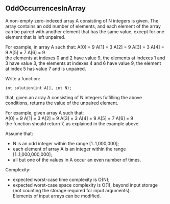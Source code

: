 ## OddOccurrencesInArray ##
A non-empty zero-indexed array A consisting of N integers is given. The array contains an odd number of elements, and each element of the array can be paired with another element that has the same value, except for one element that is left unpaired.

For example, in array A such that:
  A[0] = 9  A[1] = 3  A[2] = 9
  A[3] = 3  A[4] = 9  A[5] = 7
  A[6] = 9  
the elements at indexes 0 and 2 have value 9,
the elements at indexes 1 and 3 have value 3,
the elements at indexes 4 and 6 have value 9,
the element at index 5 has value 7 and is unpaired.  

Write a function:  
```
int solution(int A[], int N);  
```
that, given an array A consisting of N integers fulfilling the above conditions, returns the value of the unpaired element.

For example, given array A such that:  
  A[0] = 9  A[1] = 3  A[2] = 9
  A[3] = 3  A[4] = 9  A[5] = 7
  A[6] = 9  
the function should return 7, as explained in the example above.  

Assume that:  
* N is an odd integer within the range [1..1,000,000];
* each element of array A is an integer within the range [1..1,000,000,000];
* all but one of the values in A occur an even number of times.  

Complexity:  
* expected worst-case time complexity is O(N);  
* expected worst-case space complexity is O(1), beyond input storage (not counting the storage required for input arguments).  
Elements of input arrays can be modified.
